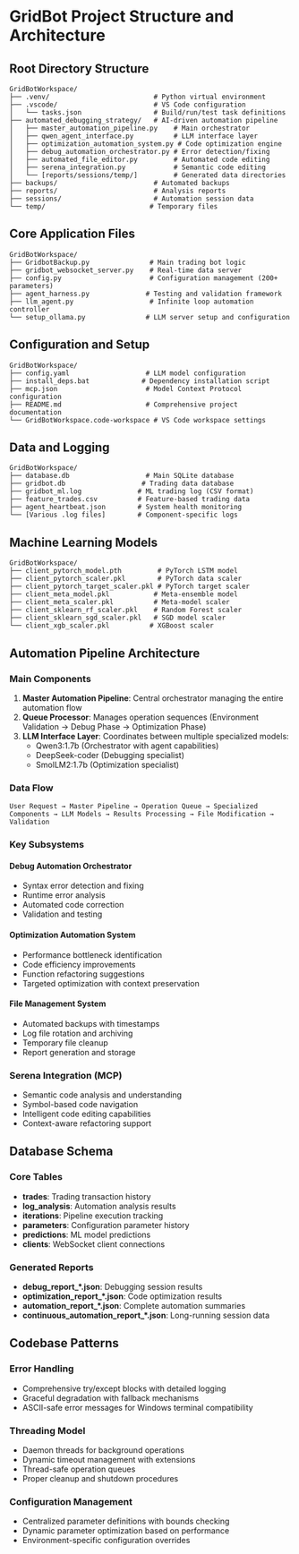 # GridBot Project Structure and Architecture

## Root Directory Structure
```
GridBotWorkspace/
├── .venv/                          # Python virtual environment
├── .vscode/                        # VS Code configuration
│   └── tasks.json                  # Build/run/test task definitions
├── automated_debugging_strategy/   # AI-driven automation pipeline
│   ├── master_automation_pipeline.py    # Main orchestrator
│   ├── qwen_agent_interface.py          # LLM interface layer
│   ├── optimization_automation_system.py # Code optimization engine
│   ├── debug_automation_orchestrator.py # Error detection/fixing
│   ├── automated_file_editor.py         # Automated code editing
│   ├── serena_integration.py            # Semantic code editing
│   └── [reports/sessions/temp/]         # Generated data directories
├── backups/                        # Automated backups
├── reports/                        # Analysis reports
├── sessions/                       # Automation session data
└── temp/                          # Temporary files
```

## Core Application Files
```
GridBotWorkspace/
├── GridbotBackup.py               # Main trading bot logic
├── gridbot_websocket_server.py    # Real-time data server
├── config.py                      # Configuration management (200+ parameters)
├── agent_harness.py              # Testing and validation framework
├── llm_agent.py                   # Infinite loop automation controller
└── setup_ollama.py               # LLM server setup and configuration
```

## Configuration and Setup
```
GridBotWorkspace/
├── config.yaml                   # LLM model configuration
├── install_deps.bat             # Dependency installation script
├── mcp.json                      # Model Context Protocol configuration
├── README.md                     # Comprehensive project documentation
└── GridBotWorkspace.code-workspace # VS Code workspace settings
```

## Data and Logging
```
GridBotWorkspace/
├── database.db                   # Main SQLite database
├── gridbot.db                   # Trading data database
├── gridbot_ml.log              # ML trading log (CSV format)
├── feature_trades.csv          # Feature-based trading data
├── agent_heartbeat.json        # System health monitoring
└── [Various .log files]        # Component-specific logs
```

## Machine Learning Models
```
GridBotWorkspace/
├── client_pytorch_model.pth         # PyTorch LSTM model
├── client_pytorch_scaler.pkl        # PyTorch data scaler
├── client_pytorch_target_scaler.pkl # PyTorch target scaler
├── client_meta_model.pkl           # Meta-ensemble model
├── client_meta_scaler.pkl          # Meta-model scaler
├── client_sklearn_rf_scaler.pkl    # Random Forest scaler
├── client_sklearn_sgd_scaler.pkl   # SGD model scaler
└── client_xgb_scaler.pkl          # XGBoost scaler
```

## Automation Pipeline Architecture

### Main Components
1. **Master Automation Pipeline**: Central orchestrator managing the entire automation flow
2. **Queue Processor**: Manages operation sequences (Environment Validation → Debug Phase → Optimization Phase)
3. **LLM Interface Layer**: Coordinates between multiple specialized models:
   - Qwen3:1.7b (Orchestrator with agent capabilities)
   - DeepSeek-coder (Debugging specialist)
   - SmolLM2:1.7b (Optimization specialist)

### Data Flow
```
User Request → Master Pipeline → Operation Queue → Specialized Components → LLM Models → Results Processing → File Modification → Validation
```

### Key Subsystems

#### Debug Automation Orchestrator
- Syntax error detection and fixing
- Runtime error analysis
- Automated code correction
- Validation and testing

#### Optimization Automation System
- Performance bottleneck identification
- Code efficiency improvements
- Function refactoring suggestions
- Targeted optimization with context preservation

#### File Management System
- Automated backups with timestamps
- Log file rotation and archiving
- Temporary file cleanup
- Report generation and storage

### Serena Integration (MCP)
- Semantic code analysis and understanding
- Symbol-based code navigation
- Intelligent code editing capabilities
- Context-aware refactoring support

## Database Schema

### Core Tables
- **trades**: Trading transaction history
- **log_analysis**: Automation analysis results
- **iterations**: Pipeline execution tracking
- **parameters**: Configuration parameter history
- **predictions**: ML model predictions
- **clients**: WebSocket client connections

### Generated Reports
- **debug_report_*.json**: Debugging session results
- **optimization_report_*.json**: Code optimization results
- **automation_report_*.json**: Complete automation summaries
- **continuous_automation_report_*.json**: Long-running session data

## Codebase Patterns

### Error Handling
- Comprehensive try/except blocks with detailed logging
- Graceful degradation with fallback mechanisms
- ASCII-safe error messages for Windows terminal compatibility

### Threading Model
- Daemon threads for background operations
- Dynamic timeout management with extensions
- Thread-safe operation queues
- Proper cleanup and shutdown procedures

### Configuration Management
- Centralized parameter definitions with bounds checking
- Dynamic parameter optimization based on performance
- Environment-specific configuration overrides